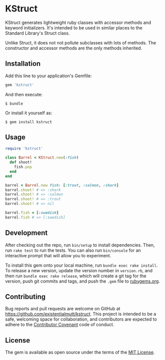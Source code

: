 # KStruct

KStruct generates lightweight ruby classes with accessor methods and keyword initializers.  It's intended to be used in similar places to the Standard Library's Struct class.

Unlike Struct, it does not not pollute subclasses with lots of methods.  The constructor and accessor methods are the only methods inherited.

## Installation

Add this line to your application's Gemfile:

```ruby
gem 'kstruct'
```

And then execute:

    $ bundle

Or install it yourself as:

    $ gem install kstruct

## Usage

```ruby
require 'kstruct'

class Barrel < KStruct.new(:fish)
  def shoot!
    fish.pop
  end
end

barrel = Barrel.new fish: [:trout, :salmon, :shark]
barrel.shoot! # => :shark
barrel.shoot! # => :salmon
barrel.shoot! # => :trout
barrel.shoot! # => nil

barrel.fish = [:swedish]
barrel.fish # => [:swedish]
```

## Development

After checking out the repo, run `bin/setup` to install dependencies. Then, run `rake test` to run the tests. You can also run `bin/console` for an interactive prompt that will allow you to experiment.

To install this gem onto your local machine, run `bundle exec rake install`. To release a new version, update the version number in `version.rb`, and then run `bundle exec rake release`, which will create a git tag for the version, push git commits and tags, and push the `.gem` file to [rubygems.org](https://rubygems.org).

## Contributing

Bug reports and pull requests are welcome on GitHub at https://github.com/existentialmutt/kstruct. This project is intended to be a safe, welcoming space for collaboration, and contributors are expected to adhere to the [Contributor Covenant](contributor-covenant.org) code of conduct.


## License

The gem is available as open source under the terms of the [MIT License](http://opensource.org/licenses/MIT).

